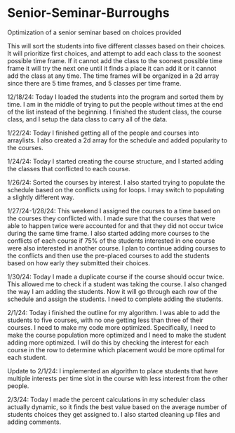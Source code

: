# Senior-Seminar-Burroughs
Optimization of a senior seminar based on choices provided

This will sort the students into five different classes based on their choices. It will prioritize first choices, and attempt to add each class to the soonest possible time frame. If it cannot add the class to the soonest possible time frame it will try the next one until it finds a place it can add it or it cannot add the class at any time. The time frames will be organized in a 2d array since there are 5 time frames, and 5 classes per time frame.


12/18/24:
Today I loaded the students into the program and sorted them by time. I am in the middle of trying to put the people without times at the end of the list instead of the beginning. I finished the student class, the course class, and I setup the data class to carry all of the data. 

1/22/24:
Today I finished getting all of the people and courses into arraylists. I also created a 2d array for the schedule and added popularity to the courses.

1/24/24: 
Today I started creating the course structure, and I started adding the classes that conflicted to each course. 

1/26/24:
Sorted the courses by interest. I also started trying to populate the schedule based on the conflicts using for loops. I may switch to populating a slightly different way. 

1/27/24-1/28/24:
This weekend I assigned the courses to a time based on the courses they conflicted with. I made sure that the courses that were able to happen twice were accounted for and that they did not occur twice during the same time frame. I also started adding more courses to the conflicts of each course if 75% of the students interested in one course were also interested in another course. I plan to continue adding courses to the conflicts and then use the pre-placed courses to add the students based on how early they submitted their choices. 

1/30/24:
Today I made a duplicate course if the course should occur twice. This allowed me to check if a student was taking the course. I also changed the way I am adding the students. Now it will go through each row of the schedule and assign the students. I need to complete adding the students. 

2/1/24:
Today i finished the outline for my algorithm. I was able to add the students to five courses, with no one getting less than three of their courses. I need to make my code more optimized. Specifically, I need to make the course population more optimized and I need to make the student adding more optimized. I will do this by checking the interest for each course in the row to determine which placement would be more optimal for each student.

Update to 2/1/24:
I implemented an algorithm to place students that have multiple interests per time slot in the course with less interest from the other people. 

2/3/24:
Today I made the percent calculations in my scheduler class actually dynamic, so it finds the best value based on the average number of students choices they get assigned to. I also started cleaning up files and adding comments. 

